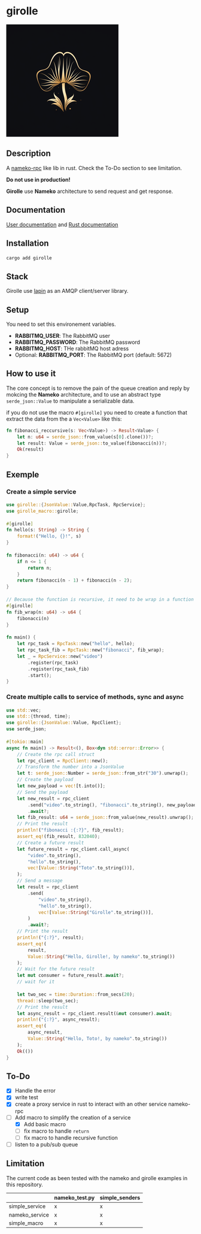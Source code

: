 # girolle

![girolle](./images/girolle.png)

## Description

A [nameko-rpc](https://github.com/nameko/nameko) like lib in rust. Check the To-Do
section to see limitation.

**Do not use in production!**

**Girolle** use **Nameko** architecture to send request and get response.

## Documentation

[User documentation](https://doubleailes.github.io/girolle/) and [Rust documentation](https://crates.io/crates/girolle)


## Installation

`cargo add girolle`

## Stack

Girolle use [lapin](https://github.com/amqp-rs/lapin) as an AMQP client/server library.

## Setup

You need to set this environement variables.

- **RABBITMQ_USER**: The RabbitMQ user
- **RABBITMQ_PASSWORD**: The RabbitMQ password
- **RABBITMQ_HOST**: THe rabbitMQ host adress
- Optional: **RABBITMQ_PORT**: The RabbitMQ port (default: 5672)

## How to use it

The core concept is to remove the pain of the queue creation and reply by
mokcing the **Nameko** architecture, and to use an abstract type
`serde_json::Value` to manipulate a serializable data.

if you do not use the macro `#[girolle]` you need to create a function that 
extract the data from the a `Vec<Value>` like this:

```rust
fn fibonacci_reccursive(s: Vec<Value>) -> Result<Value> {
    let n: u64 = serde_json::from_value(s[0].clone())?;
    let result: Value = serde_json::to_value(fibonacci(n))?;
    Ok(result)
}
```

## Exemple

### Create a simple service

```rust
use girolle::{JsonValue::Value,RpcTask, RpcService};
use girolle_macro::girolle;

#[girolle]
fn hello(s: String) -> String {
    format!("Hello, {}!", s)
}

fn fibonacci(n: u64) -> u64 {
    if n <= 1 {
        return n;
    }
    return fibonacci(n - 1) + fibonacci(n - 2);
}

// Because the function is recursive, it need to be wrap in a function
#[girolle]
fn fib_wrap(n: u64) -> u64 {
    fibonacci(n)
}

fn main() {
    let rpc_task = RpcTask::new("hello", hello);
    let rpc_task_fib = RpcTask::new("fibonacci", fib_wrap);
    let _ = RpcService::new("video")
        .register(rpc_task)
        .register(rpc_task_fib)
        .start();
}
```

### Create multiple calls to service of methods, sync and async

```rust
use std::vec;
use std::{thread, time};
use girolle::{JsonValue::Value, RpcClient};
use serde_json;

#[tokio::main]
async fn main() -> Result<(), Box<dyn std::error::Error>> {
    // Create the rpc call struct
    let rpc_client = RpcClient::new();
    // Transform the number into a JsonValue
    let t: serde_json::Number = serde_json::from_str("30").unwrap();
    // Create the payload
    let new_payload = vec![t.into()];
    // Send the payload
    let new_result = rpc_client
        .send("video".to_string(), "fibonacci".to_string(), new_payload)
        .await?;
    let fib_result: u64 = serde_json::from_value(new_result).unwrap();
    // Print the result
    println!("fibonacci :{:?}", fib_result);
    assert_eq!(fib_result, 832040);
    // Create a future result
    let future_result = rpc_client.call_async(
        "video".to_string(),
        "hello".to_string(),
        vec![Value::String("Toto".to_string())],
    );
    // Send a message
    let result = rpc_client
        .send(
            "video".to_string(),
            "hello".to_string(),
            vec![Value::String("Girolle".to_string())],
        )
        .await?;
    // Print the result
    println!("{:?}", result);
    assert_eq!(
        result,
        Value::String("Hello, Girolle!, by nameko".to_string())
    );
    // Wait for the future result
    let mut consumer = future_result.await?;
    // wait for it

    let two_sec = time::Duration::from_secs(20);
    thread::sleep(two_sec);
    // Print the result
    let async_result = rpc_client.result(&mut consumer).await;
    println!("{:?}", async_result);
    assert_eq!(
        async_result,
        Value::String("Hello, Toto!, by nameko".to_string())
    );
    Ok(())
}
```

## To-Do

- [x] Handle the error
- [x] write test
- [x] create a proxy service in rust to interact with an other service
nameko-rpc
- [ ] Add macro to simplify the creation of a service
    - [x] Add basic macro
    - [ ] fix macro to handle `return`
    - [ ] fix macro to handle recursive function
- [ ] listen to a pub/sub queue

## Limitation

The current code as been tested with the nameko and girolle examples in this
repository.

|                 | nameko_test.py  | simple_senders    |
|-----------------|-----------------|-------------------|
| simple_service  |       x         |         x         |
| nameko_service  |       x         |         x         |
| simple_macro    |       x         |         x         |